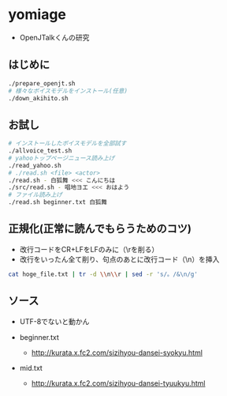 # yomiage

- OpenJTalkくんの研究

## はじめに

```bash
./prepare_openjt.sh
# 様々なボイスモデルをインストール(任意)
./down_akihito.sh
```

## お試し

```bash
# インストールしたボイスモデルを全部試す
./allvoice_test.sh
# yahooトップページニュース読み上げ
./read_yahoo.sh
# ./read.sh <file> <actor>
./read.sh - 白狐舞 <<< こんにちは
./src/read.sh - 唱地ヨエ <<< おはよう
# ファイル読み上げ
./read.sh beginner.txt 白狐舞
```

## 正規化(正常に読んでもらうためのコツ)

- 改行コードをCR+LFをLFのみに（\rを削る）
- 改行をいったん全て削り、句点のあとに改行コード（\n）を挿入

```bash
cat hoge_file.txt | tr -d \\n\\r | sed -r 's/。/&\n/g'
```

## ソース

- UTF-8でないと動かん
- beginner.txt
  - <http://kurata.x.fc2.com/sizihyou-dansei-syokyu.html>

- mid.txt
  - <http://kurata.x.fc2.com/sizihyou-dansei-tyuukyu.html>
